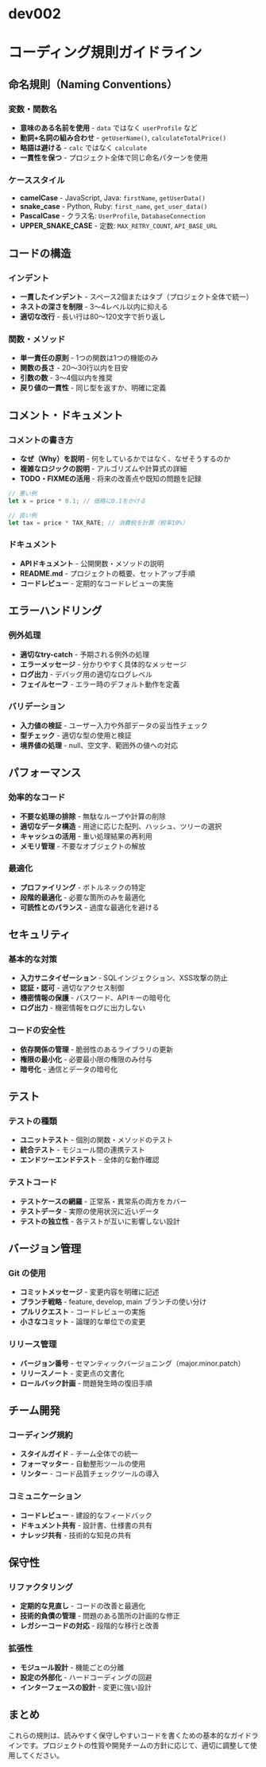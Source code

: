 # dev002
# コーディング規則ガイドライン

## 命名規則（Naming Conventions）

### 変数・関数名
- **意味のある名前を使用** - `data` ではなく `userProfile` など
- **動詞+名詞の組み合わせ** - `getUserName()`, `calculateTotalPrice()`
- **略語は避ける** - `calc` ではなく `calculate`
- **一貫性を保つ** - プロジェクト全体で同じ命名パターンを使用

### ケーススタイル
- **camelCase** - JavaScript, Java: `firstName`, `getUserData()`
- **snake_case** - Python, Ruby: `first_name`, `get_user_data()`
- **PascalCase** - クラス名: `UserProfile`, `DatabaseConnection`
- **UPPER_SNAKE_CASE** - 定数: `MAX_RETRY_COUNT`, `API_BASE_URL`

## コードの構造

### インデント
- **一貫したインデント** - スペース2個またはタブ（プロジェクト全体で統一）
- **ネストの深さを制限** - 3〜4レベル以内に抑える
- **適切な改行** - 長い行は80〜120文字で折り返し

### 関数・メソッド
- **単一責任の原則** - 1つの関数は1つの機能のみ
- **関数の長さ** - 20〜30行以内を目安
- **引数の数** - 3〜4個以内を推奨
- **戻り値の一貫性** - 同じ型を返すか、明確に定義

## コメント・ドキュメント

### コメントの書き方
- **なぜ（Why）を説明** - 何をしているかではなく、なぜそうするのか
- **複雑なロジックの説明** - アルゴリズムや計算式の詳細
- **TODO・FIXMEの活用** - 将来の改善点や既知の問題を記録

```javascript
// 悪い例
let x = price * 0.1; // 価格に0.1をかける

// 良い例
let tax = price * TAX_RATE; // 消費税を計算（税率10%）
```

### ドキュメント
- **APIドキュメント** - 公開関数・メソッドの説明
- **README.md** - プロジェクトの概要、セットアップ手順
- **コードレビュー** - 定期的なコードレビューの実施

## エラーハンドリング

### 例外処理
- **適切なtry-catch** - 予期される例外の処理
- **エラーメッセージ** - 分かりやすく具体的なメッセージ
- **ログ出力** - デバッグ用の適切なログレベル
- **フェイルセーフ** - エラー時のデフォルト動作を定義

### バリデーション
- **入力値の検証** - ユーザー入力や外部データの妥当性チェック
- **型チェック** - 適切な型の使用と検証
- **境界値の処理** - null、空文字、範囲外の値への対応

## パフォーマンス

### 効率的なコード
- **不要な処理の排除** - 無駄なループや計算の削除
- **適切なデータ構造** - 用途に応じた配列、ハッシュ、ツリーの選択
- **キャッシュの活用** - 重い処理結果の再利用
- **メモリ管理** - 不要なオブジェクトの解放

### 最適化
- **プロファイリング** - ボトルネックの特定
- **段階的最適化** - 必要な箇所のみを最適化
- **可読性とのバランス** - 過度な最適化を避ける

## セキュリティ

### 基本的な対策
- **入力サニタイゼーション** - SQLインジェクション、XSS攻撃の防止
- **認証・認可** - 適切なアクセス制御
- **機密情報の保護** - パスワード、APIキーの暗号化
- **ログ出力** - 機密情報をログに出力しない

### コードの安全性
- **依存関係の管理** - 脆弱性のあるライブラリの更新
- **権限の最小化** - 必要最小限の権限のみ付与
- **暗号化** - 通信とデータの暗号化

## テスト

### テストの種類
- **ユニットテスト** - 個別の関数・メソッドのテスト
- **統合テスト** - モジュール間の連携テスト
- **エンドツーエンドテスト** - 全体的な動作確認

### テストコード
- **テストケースの網羅** - 正常系・異常系の両方をカバー
- **テストデータ** - 実際の使用状況に近いデータ
- **テストの独立性** - 各テストが互いに影響しない設計

## バージョン管理

### Git の使用
- **コミットメッセージ** - 変更内容を明確に記述
- **ブランチ戦略** - feature, develop, main ブランチの使い分け
- **プルリクエスト** - コードレビューの実施
- **小さなコミット** - 論理的な単位での変更

### リリース管理
- **バージョン番号** - セマンティックバージョニング（major.minor.patch）
- **リリースノート** - 変更点の文書化
- **ロールバック計画** - 問題発生時の復旧手順

## チーム開発

### コーディング規約
- **スタイルガイド** - チーム全体での統一
- **フォーマッター** - 自動整形ツールの使用
- **リンター** - コード品質チェックツールの導入

### コミュニケーション
- **コードレビュー** - 建設的なフィードバック
- **ドキュメント共有** - 設計書、仕様書の共有
- **ナレッジ共有** - 技術的な知見の共有

## 保守性

### リファクタリング
- **定期的な見直し** - コードの改善と最適化
- **技術的負債の管理** - 問題のある箇所の計画的な修正
- **レガシーコードの対応** - 段階的な移行と改善

### 拡張性
- **モジュール設計** - 機能ごとの分離
- **設定の外部化** - ハードコーディングの回避
- **インターフェースの設計** - 変更に強い設計

## まとめ

これらの規則は、読みやすく保守しやすいコードを書くための基本的なガイドラインです。プロジェクトの性質や開発チームの方針に応じて、適切に調整して使用してください。

